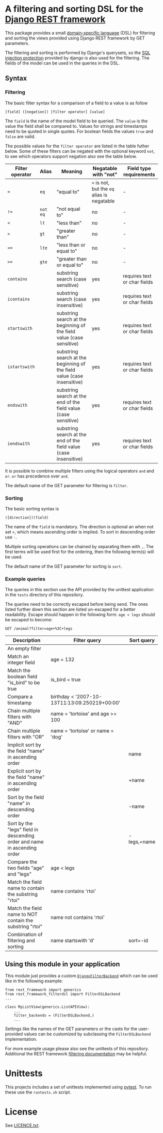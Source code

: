 # A filtering and sorting DSL for the [Django REST framework](http://www.django-rest-framework.org/)

This package provides a small [domain-specific language](https://en.wikipedia.org/wiki/Domain-specific_language)
(DSL) for filtering and sorting the views provided using Django
REST framework by GET parameters.

The filtering and sorting is performed by Django's querysets, so the
[SQL injection
protection](https://docs.djangoproject.com/en/1.11/topics/security/#sql-injection-protection) provided
by django is also used for the filtering. The fields of the model can be used in the queries in the DSL.

## Syntax

### Filtering

The basic filter syntax for a comparison of a field to a value is as follow

    [field] ([negation]) [filter operator] [value]

The `field` is the name of the model field to be queried. The `value` is the
value the field shall be compared to. Values for strings and timestamps need
to be quoted in single quotes. For boolean fields the values `true` and `false`
are valid.

The possible values for the `filter operator` are listed in the table futher
below. Some of these filters can be negated with the optional keyword `not`, to see
which operators support negation also see the table below.


| Filter operator | Alias | Meaning | Negatable with "not" | Field type requirements |
| --- | --- | --- | --- | --- |
| `=` | `eq` | "equal to" | `=` is not, but the `eq` alias is negatable | - |
| `!=` | `not eq` | "not equal to" | no             | - |
| `<` | `lt` |"less than"|no             | - |
| `>` | `gt` |"greater than"| no             | - |
| `<=` | `lte` |"less than or equal to"| no             | - |
| `>=` | `gte` |"greater than or equal to"| no | - |
| `contains` || substring search (case sensitive) | yes | requires text or char fields |
| `icontains` || substring search (case insensitive)| yes | requires text or char fields |
| `startswith` || substring search at the beginning of the field value (case sensitive) | yes | requires text or char fields |
| `istartswith` || substring search at the beginning of the field value (case insensitive)| yes | requires text or char fields |
| `endswith` || substring search at the end of the field value (case sensitive) | yes | requires text or char fields |
| `iendswith` || substring search at the end of the field value (case insensitive)| yes | requires text or char fields |

It is possible to combine multiple filters using the logical operators `and`
and `or`. `or` has precedence over `and`.

The default name of the GET parameter for filtering is `filter`.

### Sorting

The basic sorting syntax is

    ([direction])(field)

The name of the `field` is mandatory. The direction is optional an when not set
`+`, which means ascending order is implied. To sort in descending order use
`-`.


Multiple sorting operations can be chained by separating them with `,`. The
first terms will be used first for the ordering, then the following term(s)
will be used.

The default name of the GET parameter for sorting is `sort`.

### Example queries

The queries in this section use the API provided by the unittest
application in the `tests` directory of this repository.

The queries need to be correctly escaped before being send. The ones
listed further down this section are listed un-escaped for a better
readability. Escape should happen in the following form: `age < legs` should be
escaped to become:

    GET /animal?filter=age+%3C+legs

| Description | Filter query | Sort query |
| --- | --- | --- |
| An empty filter | | |
| Match an integer field | age = 132 ||
| Match the boolean field "is_bird" to be true | is_bird = true ||
| Compare a timestamp | birthday < '2007-10-13T11:13:09.250219+00:00' ||
| Chain multiple filters with "AND" | name = 'tortoise' and age >= 100 ||
| Chain multiple filters with "OR" | name = 'tortoise' or name = 'dog' ||
| Implicit sort by the field "name" in ascending order || name |
| Explicit sort by the field "name" in ascending order || +name |
| Sort by the field "name" in descending order || -name |
| Sort by the "legs" field in descending order and name in ascending order || -legs,+name |
| Compare the two fields "age" and "legs" | age < legs ||
| Match the field name to contain the substring "rtoi" | name contains 'rtoi' ||
| Match the field name to NOT contain the substring "rtoi" | name not contains 'rtoi' ||
| Combination of filtering and sorting | name startswith 'd' | sort=-id |


## Using this module in your application

This module just provides a custom [`DjangoFilterBackend`](http://www.django-rest-framework.org/api-guide/filtering/#djangofilterbackend) which
can be used like in the following example:


    from rest_framework import generics
    from rest_framework_filterdsl import FilterDSLBackend
    ...

    class MyListView(generics.ListAPIView):
        ...
        filter_backends = (FilterDSLBackend,)
        ...


Settings like the names of the GET parameters or the casts for the user-provided
values can be customized by subclassing the `FilterDSLBackend` implementation.


For more example usage please also see the unittests of this repository. Additional
the REST framework [filtering documentation](http://www.django-rest-framework.org/api-guide/filtering/) may
be helpful.

# Unittests

This projects includes a set of unittests implemented using
[pytest](https://docs.pytest.org/en/latest/index.html). To run these use the
`runtests.sh` script.
# License

See [LICENCE.txt](LICENCE.txt).
